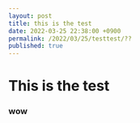 ```yaml
---
layout: post
title: this is the test
date: 2022-03-25 22:38:00 +0900
permalink: /2022/03/25/testtest/??
published: true
---
```


<h1> This is the test
<h3> wow